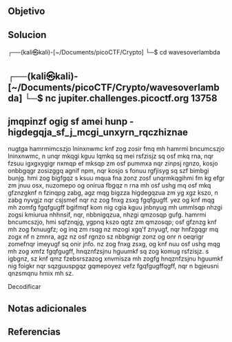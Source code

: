 ## Objetivo

## Solucion
┌──(kali㉿kali)-[~/Documents/picoCTF/Crypto]
└─$ cd wavesoverlambda 
                                                                                                                                                                                                   
┌──(kali㉿kali)-[~/Documents/picoCTF/Crypto/wavesoverlambda]
└─$ nc jupiter.challenges.picoctf.org 13758
-------------------------------------------------------------------------------
jmqpinzf ogig sf amei hunp - higdegqja_sf_j_mcgi_unxyrn_rqczhiznae
-------------------------------------------------------------------------------
nugtga hamrmimcszjo lninxnwmc knf zog zosir fmq mh hamrmi bncumcszjo lninxnwmc, n unqr mkqgi kguu lqmkq sq mei rsfzisjz sq osf mkq rna, nqr fzsuu igxgxygigr nxmqp ef mksqp zm osf pummxa nqr zinpsj rgnzo, kosjo onbbgqgr zosizggq agnif npm, nqr kosjo s fonuu rgfjisyg sq szf bimbgi bunjg. hmi zog bigfgqz s ksuu mqua fna zonz zosf unqrmkqgihmi fm kg efgr zm jnuu osx, nuzomepo og onirua fbgqz n rna mh osf ushg mq osf mkq gfznzgknf n fzinqpg zabg, agz mqg bigzza higdegqzua zm yg xgz kszo, n zabg nyvgjz nqr csjsmef nqr nz zog fnxg zsxg fgqfgugff. yez og knf mqg mh zomfg fgqfgugff bgifmqf kom nig cgia kguu jnbnyug mh ummlsqp nhzgi zogsi kmiurua nhhnsif, nqr, nbbnigqzua, nhzgi qmzosqp gufg. hamrmi bncumcszjo, hmi sqfznqjg, ygpnq kszo qgtz zm qmzosqp; osf gfznzg knf mh zog fxnuugfz; og inq zm rsqg nz mzogi xgq'f znyugf, nqr hnfzgqgr mq zogx nf n zmnra, agz nz osf rgnzo sz nbbgnigr zonz og onr n oeqrigr zomefnqr imeyugf sq onir jnfo. nz zog fnxg zsxg, og knf nuu osf ushg mqg mh zog xmfz fgqfgugff, hnqznfzsjnu hguumkf sq zog komug rsfzisjz. s igbgnz, sz knf qmz fzebsrszazog xnvmisza mh zogfg hnqznfzsjnu hguumkf nig foigkr nqr sqzguuspgqz gqmepoyez vefz fgqfgugffqgff, nqr n bgjeusni qnzsmqnu hmix mh sz.

Decodificar

## Notas adicionales

## Referencias